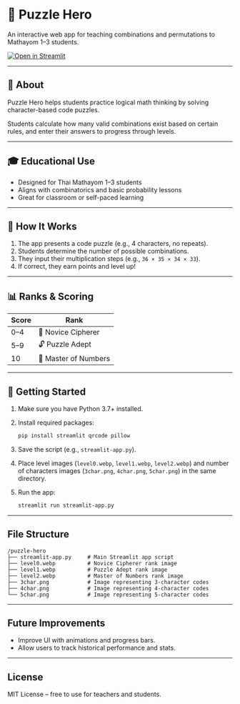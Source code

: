 # 🧩 Puzzle Hero

An interactive web app for teaching combinations and permutations to Mathayom 1–3 students.

[![Open in Streamlit](https://static.streamlit.io/badges/streamlit_badge_black_white.svg)](https://puzzle-hero.streamlit.app)

---

## 📘 About

Puzzle Hero helps students practice logical math thinking by solving character-based code puzzles.

Students calculate how many valid combinations exist based on certain rules, and enter their answers to progress through levels.

---

## 🎓 Educational Use

- Designed for Thai Mathayom 1–3 students
- Aligns with combinatorics and basic probability lessons
- Great for classroom or self-paced learning

---

## 🧠 How It Works

1. The app presents a code puzzle (e.g., 4 characters, no repeats).
2. Students determine the number of possible combinations.
3. They input their multiplication steps (e.g., `36 × 35 × 34 × 33`).
4. If correct, they earn points and level up!

---

## 📊 Ranks & Scoring

| Score       | Rank              |
|-------------|-------------------|
| 0–4         | 🐣 Novice Cipherer |
| 5–9         | 🔓 Puzzle Adept    |
| 10          | 🧠 Master of Numbers |

---

## 🚀 Getting Started

1. Make sure you have Python 3.7+ installed.
2. Install required packages:

    ```bash
    pip install streamlit qrcode pillow
    ```

3. Save the script (e.g., `streamlit-app.py`).
4. Place level images (`level0.webp`, `level1.webp`, `level2.webp`) and number of characters images (`3char.png`, `4char.png`, `5char.png`) in the same directory.
5. Run the app:

    ```bash
    streamlit run streamlit-app.py
    ```

---

## File Structure
```plaintext
/puzzle-hero
├── streamlit-app.py     # Main Streamlit app script
├── level0.webp          # Novice Cipherer rank image
├── level1.webp          # Puzzle Adept rank image
├── level2.webp          # Master of Numbers rank image
├── 3char.png            # Image representing 3-character codes
├── 4char.png            # Image representing 4-character codes
└── 5char.png            # Image representing 5-character codes
```
---

## Future Improvements

- Improve UI with animations and progress bars.
- Allow users to track historical performance and stats.

---

## License

MIT License – free to use for teachers and students.

